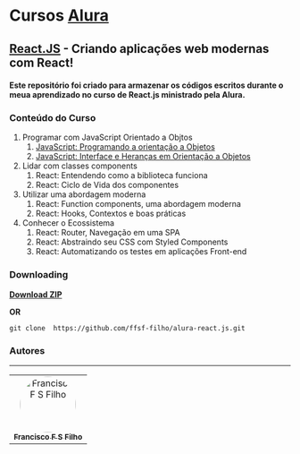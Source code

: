 # Cursos [Alura](https://www.alura.com.br/)

## [React.JS](https://cursos.alura.com.br/formacao-react-js) - Criando aplicações web modernas com React!

#### Este repositório foi criado para armazenar os códigos escritos durante o meua aprendizado no curso de React.js ministrado pela Alura.

### Conteúdo do Curso

1. Programar com JavaScript Orientado a Objtos
   1. [JavaScript: Programando a orientação a Objetos](https://github.com/ffsf-filho/alura-react.js/tree/main/bytebank)
   2. [JavaScript: Interface e Heranças em Orientação a Objetos](https://github.com/ffsf-filho/alura-react.js/tree/main/bytebank)
2. Lidar com classes components
   1. React: Entendendo como a biblioteca funciona
   2. React: Ciclo de Vida dos componentes
3. Utilizar uma abordagem moderna
   1. React: Function components, uma abordagem moderna
   2. React: Hooks, Contextos e boas práticas
4. Conhecer o Ecossistema
   1. React: Router, Navegação em uma SPA
   2. React: Abstraindo seu CSS com Styled Components
   3. React: Automatizando os testes em aplicações Front-end

### Downloading

<strong><a href="https://github.com/ffsf-filho/alura-react.js/archive/main.zip">Download ZIP</a></strong>

<strong>OR</strong>

```
git clone  https://github.com/ffsf-filho/alura-react.js.git
```

### Autores

---

<table>
  <tr>
      <td align="center">
        <a href="https://github.com/ffsf-filho">
          <img style="border-radius: 50%;" src="https://avatars.githubusercontent.com/u/70358338?v=4" width="100px;" alt="Francisco F S Filho">
          <br />
          <sub>
            <b>Francisco F S Filho</b>
          </sub>
        </a>
      </td>
  </tr>
</table>
